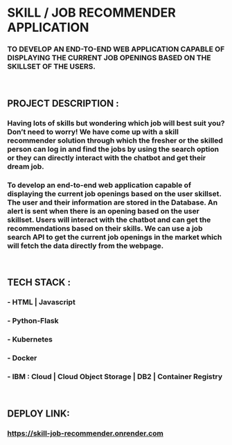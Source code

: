 # SKILL / JOB RECOMMENDER APPLICATION

### TO DEVELOP AN END-TO-END WEB APPLICATION CAPABLE OF DISPLAYING THE CURRENT JOB OPENINGS BASED ON THE SKILLSET OF THE USERS.

<br>

## PROJECT DESCRIPTION :

### Having lots of skills but wondering which job will best suit you? Don’t need to worry! We have come up with a skill recommender solution through which the fresher or the skilled person can log in and find the jobs by using the search option or they can directly interact with the chatbot and get their dream job.

### To develop an end-to-end web application capable of displaying the current job openings based on the user skillset.  The user and their information are stored in the Database.  An alert is sent when there is an opening based on the user skillset. Users will interact with the chatbot and can get the recommendations based on their skills. We can use a job search API to get the current job openings in the market which will fetch the data directly from the webpage.

<br>

## TECH STACK : 
### - HTML | Javascript 
### - Python-Flask 
### - Kubernetes
### - Docker 
### - IBM : Cloud | Cloud Object Storage | DB2 | Container Registry

<br>

## DEPLOY LINK:

### https://skill-job-recommender.onrender.com
